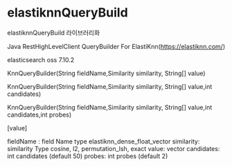 # elastiknnQueryBuild
elastiknnQueryBuild 라이브러리화

Java RestHighLevelClient QueryBuilder
For ElastiKnn(https://elastiknn.com/)

elasticsearch oss 7.10.2


KnnQueryBuilder(String fieldName,Similarity similarity, String[] value)


KnnQueryBuilder(String fieldName,Similarity similarity, String[] value,int candidates)


KnnQueryBuilder(String fieldName,Similarity similarity, String[] value,int candidates,int probes)



[value]

fieldName : field Name type elastiknn_dense_float_vector
similarity: similarity Type cosine, l2, permutation_lsh, exact
value: vector
candidates: int candidates (default 50)
probes: int probes (default 2)
